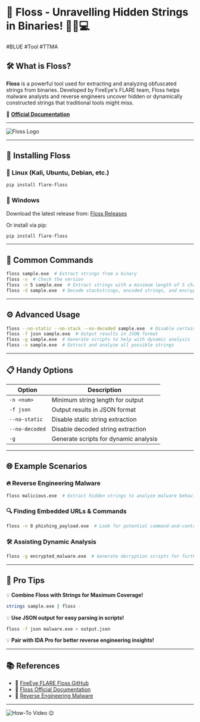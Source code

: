 # 🦷 Floss - Unravelling Hidden Strings in Binaries! 🏴‍☠️💻
#BLUE #Tool #TTMA 

## 🛠 What is Floss?

**Floss** is a powerful tool used for extracting and analyzing obfuscated strings from binaries. Developed by FireEye's FLARE team, Floss helps malware analysts and reverse engineers uncover hidden or dynamically constructed strings that traditional tools might miss. 

🔗 **[Official Documentation](https://github.com/mandiant/flare-floss)**

---

![Floss Logo](https://github.com/mandiant/flare-floss/raw/master/docs/floss-logo.png)

---

## 🚀 Installing Floss

### 🔹 **Linux (Kali, Ubuntu, Debian, etc.)**
```sh
pip install flare-floss
```

### 🔹 **Windows**
Download the latest release from: [Floss Releases](https://github.com/mandiant/flare-floss/releases)

Or install via pip:
```powershell
pip install flare-floss
```

---

## 🧰 Common Commands

```sh
floss sample.exe  # Extract strings from a binary
floss -v  # Check the version
floss -n 5 sample.exe  # Extract strings with a minimum length of 5 characters
floss -d sample.exe  # Decode stackstrings, encoded strings, and encrypted strings
```

---

## ⚙️ Advanced Usage

```sh
floss --no-static --no-stack --no-decoded sample.exe  # Disable certain extraction methods
floss -f json sample.exe  # Output results in JSON format
floss -g sample.exe  # Generate scripts to help with dynamic analysis
floss -x sample.exe  # Extract and analyze all possible strings
```

---

## 📋 Handy Options

| Option       | Description                                      |
|-------------|------------------------------------------------|
| `-n <num>`  | Minimum string length for output              |
| `-f json`   | Output results in JSON format                 |
| `--no-static` | Disable static string extraction            |
| `--no-decoded` | Disable decoded string extraction         |
| `-g`        | Generate scripts for dynamic analysis         |

---

## 🌐 Example Scenarios

### 🔥 Reverse Engineering Malware
```sh
floss malicious.exe  # Extract hidden strings to analyze malware behavior
```

### 🔍 Finding Embedded URLs & Commands
```sh
floss -n 8 phishing_payload.exe  # Look for potential command-and-control URLs
```

### 🛠 Assisting Dynamic Analysis
```sh
floss -g encrypted_malware.exe  # Generate decryption scripts for further investigation
```

---

## 🚀 Pro Tips

💡 **Combine Floss with Strings for Maximum Coverage!**
```sh
strings sample.exe | floss -
```
💡 **Use JSON output for easy parsing in scripts!**
```sh
floss -f json malware.exe > output.json
```
💡 **Pair with IDA Pro for better reverse engineering insights!**

---

## 📚 References

- 🔗 [FireEye FLARE Floss GitHub](https://github.com/mandiant/flare-floss)
- 🔗 [Floss Official Documentation](https://github.com/mandiant/flare-floss/blob/master/doc/README.md)
- 🔗 [Reverse Engineering Malware](https://malware.re)

---

![How-To Video](https://www.youtube.com/watch?v=dQw4w9WgXcQ) 😉
